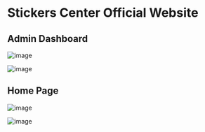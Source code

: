 # Stickers Center Official Website

## Admin Dashboard


![image](https://user-images.githubusercontent.com/38184193/69984509-eeb33180-1541-11ea-87af-52bdeaebc62b.png)


![image](https://user-images.githubusercontent.com/38184193/69984326-8c5a3100-1541-11ea-948e-a4841b0b30ca.png)


## Home Page

![image](https://user-images.githubusercontent.com/38184193/69984612-27eba180-1542-11ea-9c09-9cd47ba83cc0.png)


![image](https://user-images.githubusercontent.com/38184193/69985190-65046380-1543-11ea-8f06-a8b743bc0c01.png)
